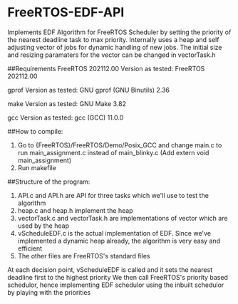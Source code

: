 # FreeRTOS-EDF-API
Implements EDF Algorithm for FreeRTOS Scheduler by setting the priority of the nearest deadline task to max priority. Internally uses a heap and self adjusting vector of jobs for dynamic handling of new jobs. The initial size and resizing paramaters for the vector can be changed in vectorTask.h

##Requirements
FreeRTOS 202112.00
Version as tested: FreeRTOS 202112.00

gprof
Version as tested: GNU gprof (GNU Binutils) 2.36

make
Version as tested: GNU Make 3.82

gcc
Version as tested: gcc (GCC) 11.0.0


##How to compile:
1) Go to {FreeRTOS}/FreeRTOS/Demo/Posix_GCC and change main.c to run main_assignment.c instead of main_blinky.c (Add extern void main_assignment)
2) Run makefile

##Structure of the program:
1) API.c and API.h are API for three tasks which we'll use to test the algorithm
2) heap.c and heap.h implement the heap
3) vectorTask.c and vectorTask.h are implementations of vector which are used by the heap
4) vScheduleEDF.c is the actual implementation of EDF. Since we've implemented a dynamic heap already, the algorithm is very easy and efficient
5) The other files are FreeRTOS's standard files

At each decision point, vScheduleEDF is called and it sets the nearest deadline first to the highest priority 
We then call FreeRTOS's priority based schedulor, hence implementing EDF schedulor using the inbuilt schedulor by playing with the priorities
